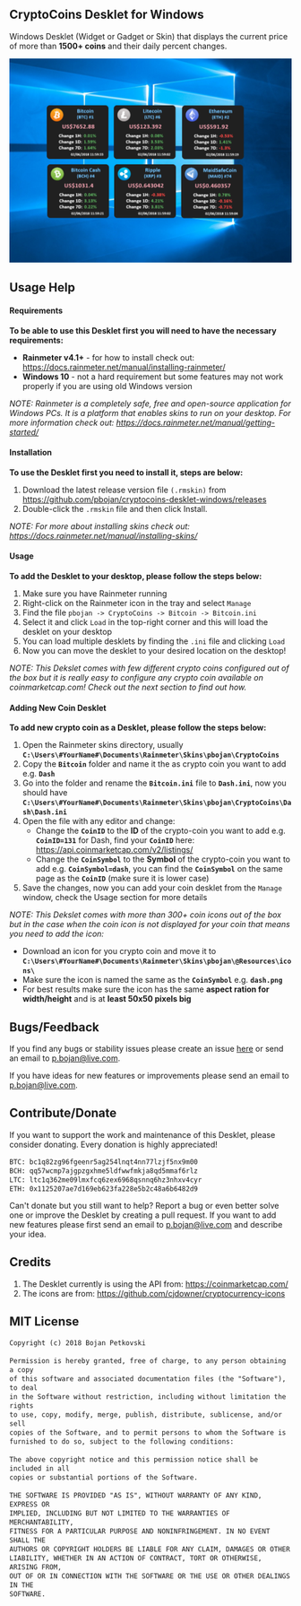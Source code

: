 ## CryptoCoins Desklet for Windows

Windows Desklet (Widget or Gadget or Skin) that displays the current price of more than **1500+ coins** and their daily percent changes.

![Desklet screenshot](screenshot.png)

## Usage Help

#### Requirements

**To be able to use this Desklet first you will need to have the necessary requirements:**

* **Rainmeter v4.1+** - for how to install check out: https://docs.rainmeter.net/manual/installing-rainmeter/
* **Windows 10** - not a hard requirement but some features may not work properly if you are using old Windows version

*NOTE: Rainmeter is a completely safe, free and open-source application for Windows PCs. It is a platform that enables skins to run on your desktop. For more information check out: https://docs.rainmeter.net/manual/getting-started/*
    
#### Installation

**To use the Desklet first you need to install it, steps are below:**

1. Download the latest release version file `(.rmskin)` from https://github.com/pbojan/cryptocoins-desklet-windows/releases
2. Double-click the `.rmskin` file and then click Install.

*NOTE: For more about installing skins check out: https://docs.rainmeter.net/manual/installing-skins/*

#### Usage

**To add the Desklet to your desktop, please follow the steps below:**

1. Make sure you have Rainmeter running
2. Right-click on the Rainmeter icon in the tray and select `Manage`
3. Find the file `pbojan -> CryptoCoins -> Bitcoin -> Bitcoin.ini`
4. Select it and click `Load` in the top-right corner and this will load the desklet on your desktop
5. You can load multiple desklets by finding the `.ini` file and clicking `Load`
6. Now you can move the desklet to your desired location on the desktop!

*NOTE: This Dekslet comes with few different crypto coins configured out of the box but it is really easy to configure any crypto coin available on coinmarketcap.com! Check out the next section to find out how.*

#### Adding New Coin Desklet

**To add new crypto coin as a Desklet, please follow the steps below:**

1. Open the Rainmeter skins directory, usually **`C:\Users\#YourName#\Documents\Rainmeter\Skins\pbojan\CryptoCoins`**
2. Copy the **`Bitcoin`** folder and name it the as crypto coin you want to add e.g. **`Dash`**
3. Go into the folder and rename the **`Bitcoin.ini`** file to **`Dash.ini`**, now you should have **`C:\Users\#YourName#\Documents\Rainmeter\Skins\pbojan\CryptoCoins\Dash\Dash.ini`**
4. Open the file with any editor and change:
    - Change the **`CoinID`** to the **ID** of the crypto-coin you want to add e.g. **`CoinID=131`** for Dash, find your **`CoinID`** here: https://api.coinmarketcap.com/v2/listings/
    - Change the **`CoinSymbol`** to the **Symbol** of the crypto-coin you want to add e.g. **`CoinSymbol=dash`**, you can find the **`CoinSymbol`** on the same page as the **`CoinID`**  (make sure it is lower case)
5. Save the changes, now you can add your coin desklet from the `Manage` window, check the Usage section for more details

*NOTE: This Dekslet comes with more than 300+ coin icons out of the box but in the case when the coin icon is not displayed for your coin that means you need to add the icon:*

- Download an icon for you crypto coin and move it to **`C:\Users\#YourName#\Documents\Rainmeter\Skins\pbojan\@Resources\icons\`**
- Make sure the icon is named the same as the **`CoinSymbol`** e.g. **`dash.png`**
- For best results make sure the icon has the same **aspect ration for width/height** and is at **least 50x50 pixels big**

## Bugs/Feedback

If you find any bugs or stability issues please create an issue [here](https://github.com/pbojan/cryptocoins-desklet-windows/issues) or send an email to [p.bojan@live.com](mailto:p.bojan@live.com).

If you have ideas for new features or improvements please send an email to [p.bojan@live.com](mailto:p.bojan@live.com).

## Contribute/Donate

If you want to support the work and maintenance of this Desklet, please consider donating. Every donation is highly appreciated!

```
BTC: bc1q82zg96fgeenr5ag254lnqt4nn77lzjf5nx9m00
BCH: qq57wcmp7ajgpzgxhme5ldfwwfmkja8qd5mmaf6rlz
LTC: ltc1q362me09lmxfcq6zex6968qsnnq6hz3nhxv4cyr
ETH: 0x1125207ae7d169eb623fa228e5b2c48a6b6482d9
```

Can't donate but you still want to help? Report a bug or even better solve one or improve the Desklet by creating a pull request.
If you want to add new features please first send an email to [p.bojan@live.com](mailto:p.bojan@live.com) and describe your idea.

## Credits

1. The Desklet currently is using the API from: https://coinmarketcap.com/
2. The icons are from: https://github.com/cjdowner/cryptocurrency-icons

## MIT License

```
Copyright (c) 2018 Bojan Petkovski

Permission is hereby granted, free of charge, to any person obtaining a copy
of this software and associated documentation files (the "Software"), to deal
in the Software without restriction, including without limitation the rights
to use, copy, modify, merge, publish, distribute, sublicense, and/or sell
copies of the Software, and to permit persons to whom the Software is
furnished to do so, subject to the following conditions:

The above copyright notice and this permission notice shall be included in all
copies or substantial portions of the Software.

THE SOFTWARE IS PROVIDED "AS IS", WITHOUT WARRANTY OF ANY KIND, EXPRESS OR
IMPLIED, INCLUDING BUT NOT LIMITED TO THE WARRANTIES OF MERCHANTABILITY,
FITNESS FOR A PARTICULAR PURPOSE AND NONINFRINGEMENT. IN NO EVENT SHALL THE
AUTHORS OR COPYRIGHT HOLDERS BE LIABLE FOR ANY CLAIM, DAMAGES OR OTHER
LIABILITY, WHETHER IN AN ACTION OF CONTRACT, TORT OR OTHERWISE, ARISING FROM,
OUT OF OR IN CONNECTION WITH THE SOFTWARE OR THE USE OR OTHER DEALINGS IN THE
SOFTWARE.
```
